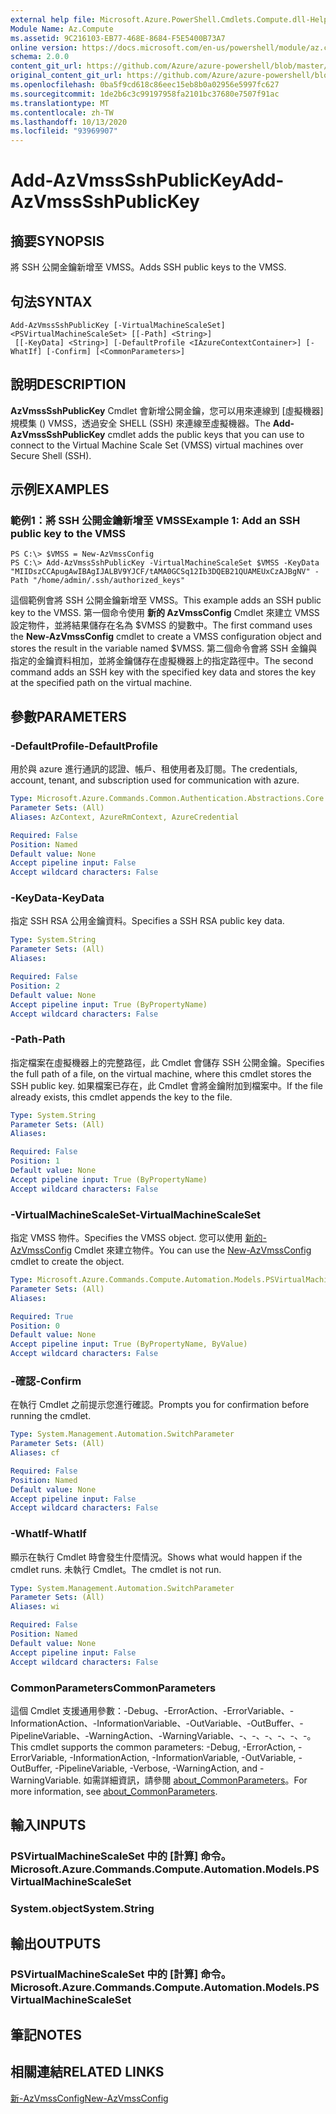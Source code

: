 ```yaml
---
external help file: Microsoft.Azure.PowerShell.Cmdlets.Compute.dll-Help.xml
Module Name: Az.Compute
ms.assetid: 9C216103-EB77-468E-8684-F5E5400B73A7
online version: https://docs.microsoft.com/en-us/powershell/module/az.compute/add-azvmsssshpublickey
schema: 2.0.0
content_git_url: https://github.com/Azure/azure-powershell/blob/master/src/Compute/Compute/help/Add-AzVmssSshPublicKey.md
original_content_git_url: https://github.com/Azure/azure-powershell/blob/master/src/Compute/Compute/help/Add-AzVmssSshPublicKey.md
ms.openlocfilehash: 0ba5f9cd618c86eec15eb8b0a02956e5997fc627
ms.sourcegitcommit: 1de2b6c3c99197958fa2101bc37680e7507f91ac
ms.translationtype: MT
ms.contentlocale: zh-TW
ms.lasthandoff: 10/13/2020
ms.locfileid: "93969907"
---
```

# <span data-ttu-id="b6ace-101">Add-AzVmssSshPublicKey</span><span class="sxs-lookup"><span data-stu-id="b6ace-101">Add-AzVmssSshPublicKey</span></span>

## <span data-ttu-id="b6ace-102">摘要</span><span class="sxs-lookup"><span data-stu-id="b6ace-102">SYNOPSIS</span></span>
<span data-ttu-id="b6ace-103">將 SSH 公開金鑰新增至 VMSS。</span><span class="sxs-lookup"><span data-stu-id="b6ace-103">Adds SSH public keys to the VMSS.</span></span>

## <span data-ttu-id="b6ace-104">句法</span><span class="sxs-lookup"><span data-stu-id="b6ace-104">SYNTAX</span></span>

```
Add-AzVmssSshPublicKey [-VirtualMachineScaleSet] <PSVirtualMachineScaleSet> [[-Path] <String>]
 [[-KeyData] <String>] [-DefaultProfile <IAzureContextContainer>] [-WhatIf] [-Confirm] [<CommonParameters>]
```

## <span data-ttu-id="b6ace-105">說明</span><span class="sxs-lookup"><span data-stu-id="b6ace-105">DESCRIPTION</span></span>
<span data-ttu-id="b6ace-106">**AzVmssSshPublicKey** Cmdlet 會新增公開金鑰，您可以用來連線到 [虛擬機器] 規模集 () VMSS，透過安全 SHELL (SSH) 來連線至虛擬機器。</span><span class="sxs-lookup"><span data-stu-id="b6ace-106">The **Add-AzVmssSshPublicKey** cmdlet adds the public keys that you can use to connect to the Virtual Machine Scale Set (VMSS) virtual machines over Secure Shell (SSH).</span></span>

## <span data-ttu-id="b6ace-107">示例</span><span class="sxs-lookup"><span data-stu-id="b6ace-107">EXAMPLES</span></span>

### <span data-ttu-id="b6ace-108">範例1：將 SSH 公開金鑰新增至 VMSS</span><span class="sxs-lookup"><span data-stu-id="b6ace-108">Example 1: Add an SSH public key to the VMSS</span></span>
```
PS C:\> $VMSS = New-AzVmssConfig
PS C:\> Add-AzVmssSshPublicKey -VirtualMachineScaleSet $VMSS -KeyData "MIIDszCCApugAwIBAgIJALBV9YJCF/tAMA0GCSq12Ib3DQEB21QUAMEUxCzAJBgNV" -Path "/home/admin/.ssh/authorized_keys"
```

<span data-ttu-id="b6ace-109">這個範例會將 SSH 公開金鑰新增至 VMSS。</span><span class="sxs-lookup"><span data-stu-id="b6ace-109">This example adds an SSH public key to the VMSS.</span></span>
<span data-ttu-id="b6ace-110">第一個命令使用 **新的 AzVmssConfig** Cmdlet 來建立 VMSS 設定物件，並將結果儲存在名為 $VMSS 的變數中。</span><span class="sxs-lookup"><span data-stu-id="b6ace-110">The first command uses the **New-AzVmssConfig** cmdlet to create a VMSS configuration object and stores the result in the variable named $VMSS.</span></span>
<span data-ttu-id="b6ace-111">第二個命令會將 SSH 金鑰與指定的金鑰資料相加，並將金鑰儲存在虛擬機器上的指定路徑中。</span><span class="sxs-lookup"><span data-stu-id="b6ace-111">The second command adds an SSH key with the specified key data and stores the key at the specified path on the virtual machine.</span></span>

## <span data-ttu-id="b6ace-112">參數</span><span class="sxs-lookup"><span data-stu-id="b6ace-112">PARAMETERS</span></span>

### <span data-ttu-id="b6ace-113">-DefaultProfile</span><span class="sxs-lookup"><span data-stu-id="b6ace-113">-DefaultProfile</span></span>
<span data-ttu-id="b6ace-114">用於與 azure 進行通訊的認證、帳戶、租使用者及訂閱。</span><span class="sxs-lookup"><span data-stu-id="b6ace-114">The credentials, account, tenant, and subscription used for communication with azure.</span></span>

```yaml
Type: Microsoft.Azure.Commands.Common.Authentication.Abstractions.Core.IAzureContextContainer
Parameter Sets: (All)
Aliases: AzContext, AzureRmContext, AzureCredential

Required: False
Position: Named
Default value: None
Accept pipeline input: False
Accept wildcard characters: False
```

### <span data-ttu-id="b6ace-115">-KeyData</span><span class="sxs-lookup"><span data-stu-id="b6ace-115">-KeyData</span></span>
<span data-ttu-id="b6ace-116">指定 SSH RSA 公用金鑰資料。</span><span class="sxs-lookup"><span data-stu-id="b6ace-116">Specifies a SSH RSA public key data.</span></span>

```yaml
Type: System.String
Parameter Sets: (All)
Aliases:

Required: False
Position: 2
Default value: None
Accept pipeline input: True (ByPropertyName)
Accept wildcard characters: False
```

### <span data-ttu-id="b6ace-117">-Path</span><span class="sxs-lookup"><span data-stu-id="b6ace-117">-Path</span></span>
<span data-ttu-id="b6ace-118">指定檔案在虛擬機器上的完整路徑，此 Cmdlet 會儲存 SSH 公開金鑰。</span><span class="sxs-lookup"><span data-stu-id="b6ace-118">Specifies the full path of a file, on the virtual machine, where this cmdlet stores the SSH public key.</span></span>
<span data-ttu-id="b6ace-119">如果檔案已存在，此 Cmdlet 會將金鑰附加到檔案中。</span><span class="sxs-lookup"><span data-stu-id="b6ace-119">If the file already exists, this cmdlet appends the key to the file.</span></span>

```yaml
Type: System.String
Parameter Sets: (All)
Aliases:

Required: False
Position: 1
Default value: None
Accept pipeline input: True (ByPropertyName)
Accept wildcard characters: False
```

### <span data-ttu-id="b6ace-120">-VirtualMachineScaleSet</span><span class="sxs-lookup"><span data-stu-id="b6ace-120">-VirtualMachineScaleSet</span></span>
<span data-ttu-id="b6ace-121">指定 VMSS 物件。</span><span class="sxs-lookup"><span data-stu-id="b6ace-121">Specifies the VMSS object.</span></span>
<span data-ttu-id="b6ace-122">您可以使用 [新的-AzVmssConfig](./New-AzVmssConfig.md) Cmdlet 來建立物件。</span><span class="sxs-lookup"><span data-stu-id="b6ace-122">You can use the [New-AzVmssConfig](./New-AzVmssConfig.md) cmdlet to create the object.</span></span>

```yaml
Type: Microsoft.Azure.Commands.Compute.Automation.Models.PSVirtualMachineScaleSet
Parameter Sets: (All)
Aliases:

Required: True
Position: 0
Default value: None
Accept pipeline input: True (ByPropertyName, ByValue)
Accept wildcard characters: False
```

### <span data-ttu-id="b6ace-123">-確認</span><span class="sxs-lookup"><span data-stu-id="b6ace-123">-Confirm</span></span>
<span data-ttu-id="b6ace-124">在執行 Cmdlet 之前提示您進行確認。</span><span class="sxs-lookup"><span data-stu-id="b6ace-124">Prompts you for confirmation before running the cmdlet.</span></span>

```yaml
Type: System.Management.Automation.SwitchParameter
Parameter Sets: (All)
Aliases: cf

Required: False
Position: Named
Default value: None
Accept pipeline input: False
Accept wildcard characters: False
```

### <span data-ttu-id="b6ace-125">-WhatIf</span><span class="sxs-lookup"><span data-stu-id="b6ace-125">-WhatIf</span></span>
<span data-ttu-id="b6ace-126">顯示在執行 Cmdlet 時會發生什麼情況。</span><span class="sxs-lookup"><span data-stu-id="b6ace-126">Shows what would happen if the cmdlet runs.</span></span> <span data-ttu-id="b6ace-127">未執行 Cmdlet。</span><span class="sxs-lookup"><span data-stu-id="b6ace-127">The cmdlet is not run.</span></span>

```yaml
Type: System.Management.Automation.SwitchParameter
Parameter Sets: (All)
Aliases: wi

Required: False
Position: Named
Default value: None
Accept pipeline input: False
Accept wildcard characters: False
```

### <span data-ttu-id="b6ace-128">CommonParameters</span><span class="sxs-lookup"><span data-stu-id="b6ace-128">CommonParameters</span></span>
<span data-ttu-id="b6ace-129">這個 Cmdlet 支援通用參數：-Debug、-ErrorAction、-ErrorVariable、-InformationAction、-InformationVariable、-OutVariable、-OutBuffer、-PipelineVariable、-WarningAction、-WarningVariable、-、-、-、-、-、-。</span><span class="sxs-lookup"><span data-stu-id="b6ace-129">This cmdlet supports the common parameters: -Debug, -ErrorAction, -ErrorVariable, -InformationAction, -InformationVariable, -OutVariable, -OutBuffer, -PipelineVariable, -Verbose, -WarningAction, and -WarningVariable.</span></span> <span data-ttu-id="b6ace-130">如需詳細資訊，請參閱 [about_CommonParameters](http://go.microsoft.com/fwlink/?LinkID=113216)。</span><span class="sxs-lookup"><span data-stu-id="b6ace-130">For more information, see [about_CommonParameters](http://go.microsoft.com/fwlink/?LinkID=113216).</span></span>

## <span data-ttu-id="b6ace-131">輸入</span><span class="sxs-lookup"><span data-stu-id="b6ace-131">INPUTS</span></span>

### <span data-ttu-id="b6ace-132">PSVirtualMachineScaleSet 中的 [計算] 命令。</span><span class="sxs-lookup"><span data-stu-id="b6ace-132">Microsoft.Azure.Commands.Compute.Automation.Models.PSVirtualMachineScaleSet</span></span>

### <span data-ttu-id="b6ace-133">System.object</span><span class="sxs-lookup"><span data-stu-id="b6ace-133">System.String</span></span>

## <span data-ttu-id="b6ace-134">輸出</span><span class="sxs-lookup"><span data-stu-id="b6ace-134">OUTPUTS</span></span>

### <span data-ttu-id="b6ace-135">PSVirtualMachineScaleSet 中的 [計算] 命令。</span><span class="sxs-lookup"><span data-stu-id="b6ace-135">Microsoft.Azure.Commands.Compute.Automation.Models.PSVirtualMachineScaleSet</span></span>

## <span data-ttu-id="b6ace-136">筆記</span><span class="sxs-lookup"><span data-stu-id="b6ace-136">NOTES</span></span>

## <span data-ttu-id="b6ace-137">相關連結</span><span class="sxs-lookup"><span data-stu-id="b6ace-137">RELATED LINKS</span></span>

[<span data-ttu-id="b6ace-138">新-AzVmssConfig</span><span class="sxs-lookup"><span data-stu-id="b6ace-138">New-AzVmssConfig</span></span>](./New-AzVmssConfig.md)
